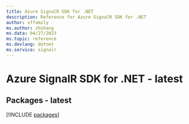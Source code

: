 ```yaml
---
title: Azure SignalR SDK for .NET
description: Reference for Azure SignalR SDK for .NET
author: sffamily
ms.author: zhshang
ms.data: 04/27/2023
ms.topic: reference
ms.devlang: dotnet
ms.service: signalr
---
```

# Azure SignalR SDK for .NET - latest
## Packages - latest
[!INCLUDE [packages](signalr-index.md)]